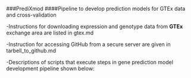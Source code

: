 ###PrediXmod
####Pipeline to develop prediction models for GTEx data and cross-validation

-Instructions for downloading expression and genotype data from **GTEx** exchange area are 
 listed in gtex.md

-Instruction for accessing GitHub from a secure server are given in tarbell_to_github.md
 
-Descriptions of scripts that execute steps in gene prediction model development pipeline shown below: 
